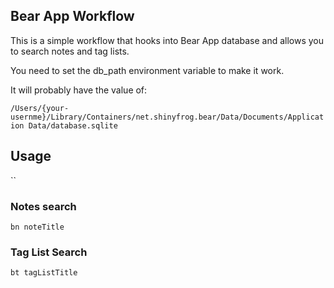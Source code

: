 
## Bear App Workflow


This is a simple workflow that hooks into Bear App database and allows you to search notes and tag lists.

You need to set the db_path environment variable to make it work.

It will probably have the value of:

`/Users/{your-usernme}/Library/Containers/net.shinyfrog.bear/Data/Documents/Application Data/database.sqlite`

## Usage

``
### Notes search
```
bn noteTitle
```

### Tag List Search

```
bt tagListTitle
```




